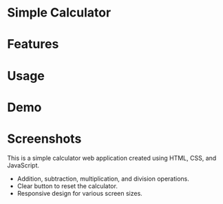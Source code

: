 # Simple Calculator
# Features
# Usage
# Demo
# Screenshots

This is a simple calculator web application created using HTML, CSS, and JavaScript.
- Addition, subtraction, multiplication, and division operations.
- Clear button to reset the calculator.
- Responsive design for various screen sizes.
